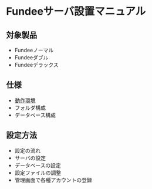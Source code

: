 # Fundeeサーバ設置マニュアル

## 対象製品
- Fundeeノーマル
- Fundeeダブル
- Fundeeデラックス

## 仕様
- [動作環境](/env.md)
- フォルダ構成
- データベース構成

##  設定方法
- 設定の流れ
- サーバの設定
- データベースの設定
- 設定ファイルの調整
- 管理画面で各種アカウントの登録